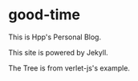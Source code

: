 good-time
=========

This is Hpp's Personal Blog.

This site is powered by Jekyll.

The Tree is from verlet-js's example.
